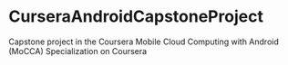 CurseraAndroidCapstoneProject
=============================

Capstone project in the Coursera Mobile Cloud Computing with Android (MoCCA) Specialization on Coursera
